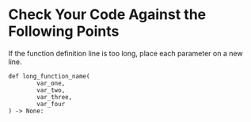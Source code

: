 # Check Your Code Against the Following Points

If the function definition line is too long, place each parameter on a new line.
```
def long_function_name(
        var_one,
        var_two,
        var_three,
        var_four
) -> None:
```
